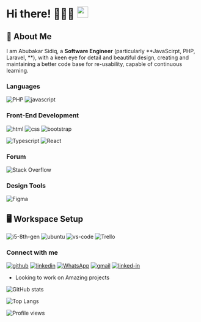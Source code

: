 # Hi there! 👩🏻‍💻 <img src="https://media.giphy.com/media/hvRJCLFzcasrR4ia7z/giphy.gif" width="29px">

## 🚀 About Me

I am Abubakar Sidiq, a **Software Engineer** (particularly **JavaScirpt, PHP, Laravel, **), with a keen eye for detail and beautiful design, creating and maintaining a better code base for re-usability, capable of continuous learning.

### Languages

<!--
![php](https://img.shields.io/badge/php-3178C6?style=for-the-badge&logo=php&logoColor=white) -->
![PHP](https://img.shields.io/badge/PHP-787CB5?style=for-the-badge&logo=php&logoColor=white)
![javascript](https://img.shields.io/badge/JavaScript-323330?style=for-the-badge&logo=javascript&logoColor=F7DF1E)




<!-- ![dart](https://img.shields.io/badge/Dart-28B6F6?style=for-the-badge&logo=dart&logoColor=white) -->

### Front-End Development

![html](https://img.shields.io/badge/HTML5-E34F26?style=for-the-badge&logo=html5&logoColor=white)
![css](https://img.shields.io/badge/CSS3-1572B6?style=for-the-badge&logo=css3&logoColor=white)
![bootstrap](https://img.shields.io/badge/Bootstrap-563D7C?style=for-the-badge&logo=bootstrap&logoColor=white)

<!-- ![tailwind-css](https://img.shields.io/badge/tailwind_css-06B6D4?style=for-the-badge&logo=tailwind-css&logoColor=white) -->
<!-- ![SASS](https://img.shields.io/badge/SASS-hotpink.svg?style=for-the-badge&logo=SASS&logoColor=white) -->

![Typescript](https://img.shields.io/badge/TypeScript-007ACC?style=for-the-badge&logo=typescript&logoColor=white)
![React](https://img.shields.io/badge/react-%2320232a.svg?style=for-the-badge&logo=react&logoColor=%2361DAFB)

### Forum

![Stack Overflow](https://img.shields.io/badge/-Stackoverflow-FE7A16?style=for-the-badge&logo=stack-overflow&logoColor=white)

### Design Tools

![Figma](https://img.shields.io/badge/figma-%23F24E1E.svg?style=for-the-badge&logo=figma&logoColor=white)

<!-- ![canva](https://img.shields.io/badge/canva-00C4CC?style=for-the-badge&logo=canva&logoColor=white) -->

## 🖥️ Workspace Setup

![i5-8th-gen](https://img.shields.io/badge/Intel-Core_i5_8th-0071C5?style=for-the-badge&logo=intel&logoColor=white)
![ubuntu](https://img.shields.io/badge/Ubuntu-0078D6?style=for-the-badge&logo=ubuntu&logoColor=f28532)
![vs-code](https://img.shields.io/badge/VS_Code-gray?style=for-the-badge&logo=Visual-Studio-Code&logoColor=blue)
![Trello](https://img.shields.io/badge/Trello-%23026AA7.svg?style=for-the-badge&logo=Trello&logoColor=white)

### Connect with me

[![github](https://img.shields.io/badge/GitHub-000000?style=for-the-badge&logo=GitHub&logoColor=white)](https://github.com/ayoola32)
[![linkedin](https://img.shields.io/badge/LinkedIn-0077B5?style=for-the-badge&logo=LinkedIn&logoColor=white)](https://www.linkedin.com/in/abubakar-abdulganiyu-055106230/)
[![WhatsApp](https://img.shields.io/badge/WhatsApp-25D366?style=for-the-badge&logo=whatsapp&logoColor=white)](https://wa.me/+2348141550644)
[![gmail](https://img.shields.io/badge/Gmail-D14836?style=for-the-badge&logo=Gmail&logoColor=white)](mailto:aabubakarsidiqq@gmail.com)
[![linked-in](https://img.shields.io/badge/twitter-0077B5?style=for-the-badge&logo=twitter&logoColor=white)](https://twitter.com/Ayoola_32)

<!-- [![hashnode](https://img.shields.io/badge/hashnode-111827?style=for-the-badge&logo=hashnode&logoColor=blue)](https://hashnode.com/@ayoola32) -->
<!-- [![instagram](https://img.shields.io/badge/Instagram-E4405F?style=for-the-badge&logo=instagram&logoColor=white)](https://www.instagram.com/farvyy/) -->
<!-- [![Discord](https://img.shields.io/badge/%3CServer%3E-%237289DA.svg?style=for-the-badge&logo=discord&logoColor=white)]( -->

- Looking to work on Amazing projects

<!-- [<img src='https://cdn.jsdelivr.net/npm/simple-icons@3.0.1/icons/github.svg' alt='github' height='18'>](https://github.com/iamclement1)  [<img src='https://cdn.jsdelivr.net/npm/simple-icons@3.0.1/icons/instagram.svg' alt='instagram' height='18'>](https://www.instagram.com/iamclement_/)  [<img src='https://cdn.jsdelivr.net/npm/simple-icons@3.0.1/icons/twitter.svg' alt='twitter' height='18'>](https://twitter.com/_iamclement_) -->

![GitHub stats](https://github-readme-stats.vercel.app/api?username=ayoola32&show_icons=true)

![Top Langs](https://github-readme-stats.vercel.app/api/top-langs/?username=ayoola32&layout=compact)

![Profile views](https://gpvc.arturio.dev/ayoola32)




<!--
**Ayoola32/Ayoola32** is a ✨ _special_ ✨ repository because its `README.md` (this file) appears on your GitHub profile.

Here are some ideas to get you started:

- 🔭 I’m currently working on ...
- 🌱 I’m currently learning ...
- 👯 I’m looking to collaborate on ...
- 🤔 I’m looking for help with ...
- 💬 Ask me about ...
- 📫 How to reach me: ...
- 😄 Pronouns: ...
- ⚡ Fun fact: ...
-->
